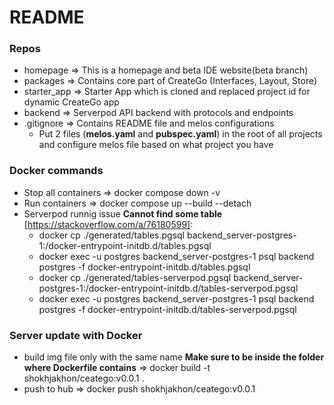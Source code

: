 # README

### Repos
* homepage => This is a homepage and beta IDE website(beta branch)
* packages => Contains core part of CreateGo (Interfaces, Layout, Store)
* starter_app => Starter App which is cloned and replaced project id for dynamic CreateGo app
* backend => Serverpod API backend with protocols and endpoints
* .gitignore => Contains README file and melos configurations
  * Put 2 files (**melos.yaml** and **pubspec.yaml**) in the root of all projects and configure melos file based on what project you have

### Docker commands
* Stop all containers => docker compose down -v 
* Run containers => docker compose up --build --detach
* Serverpod runnig issue **Cannot find some table** [https://stackoverflow.com/a/76180599]:
    * docker cp ./generated/tables.pgsql backend_server-postgres-1:/docker-entrypoint-initdb.d/tables.pgsql
    * docker exec -u postgres backend_server-postgres-1 psql backend postgres -f docker-entrypoint-initdb.d/tables.pgsql
    * docker cp ./generated/tables-serverpod.pgsql backend_server-postgres-1:/docker-entrypoint-initdb.d/tables-serverpod.pgsql
    * docker exec -u postgres backend_server-postgres-1 psql backend postgres -f docker-entrypoint-initdb.d/tables-serverpod.pgsql

### Server update with Docker
 * build img file only with the same name **Make sure to be inside the folder where Dockerfile contains** => docker build -t shokhjakhon/ceatego:v0.0.1 .
 * push to hub => docker push shokhjakhon/ceatego:v0.0.1
